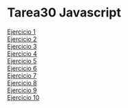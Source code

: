 # Tarea30 Javascript
[Ejercicio 1](https://laurelindorean.github.io/prs_Tarea30_reus_Javascript_05_23/Ejercicio1/)<br>
[Ejercicio 2](https://laurelindorean.github.io/prs_Tarea30_reus_Javascript_05_23/Ejercicio2/)<br>
[Ejercicio 3](https://laurelindorean.github.io/prs_Tarea30_reus_Javascript_05_23/Ejercicio3/)<br>
[Ejercicio 4](https://laurelindorean.github.io/prs_Tarea30_reus_Javascript_05_23/Ejercicio4/)<br>
[Ejercicio 5](https://laurelindorean.github.io/prs_Tarea30_reus_Javascript_05_23/Ejercicio5/)<br>
[Ejercicio 6](https://laurelindorean.github.io/prs_Tarea30_reus_Javascript_05_23/Ejercicio6/)<br>
[Ejercicio 7](https://laurelindorean.github.io/prs_Tarea30_reus_Javascript_05_23/Ejercicio7/)<br>
[Ejercicio 8](https://laurelindorean.github.io/prs_Tarea30_reus_Javascript_05_23/Ejercicio8/)<br>
[Ejercicio 9](https://laurelindorean.github.io/prs_Tarea30_reus_Javascript_05_23/Ejercicio9/)<br>
[Ejercicio 10](https://laurelindorean.github.io/prs_Tarea30_reus_Javascript_05_23/Ejercicio10/)<br>